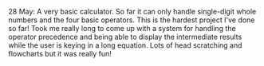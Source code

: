 28 May: 
  A very basic calculator. So far it can only handle single-digit whole numbers and the four basic operators. This is the hardest project I've done so far! Took me really long to come up with a system for handling the operator precedence and being able to display the intermediate results while the user is keying in a long equation. Lots of head scratching and flowcharts but it was really fun!